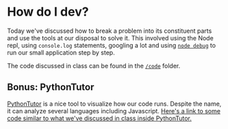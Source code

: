 # How do I dev?

Today we've discussed how to break a problem into its constituent parts and use the tools at our disposal to solve it.
This involved using the Node repl, using `console.log` statements, googling a lot and using [`node debug`](https://nodejs.org/api/debugger.html) to run our small application step by step.

The code discussed in class can be found in the [`/code`](code) folder.

## Bonus: PythonTutor

[PythonTutor](http://pythontutor.com) is a nice tool to visualize how our code runs. Despite the name, it can analyze several languages including Javascript.
<a href="https://goo.gl/mojSmP">Here's a link to some code similar to what we've discussed in class inside PythonTutor.</a>
